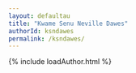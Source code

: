 ```yaml
---
layout: defaultau
title: "Kwame Senu Neville Dawes"
authorId: ksndawes
permalink: /ksndawes/
---
```

{% include loadAuthor.html %}
<script>
    $(document).ready(function(){
        showAuthorBio('{{ page.authorId }}');
   });
</script>